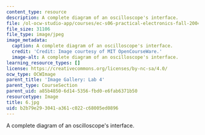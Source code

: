 ```yaml
---
content_type: resource
description: A complete diagram of an oscilloscope's interface.
file: /ol-ocw-studio-app/courses/ec-s06-practical-electronics-fall-2004/b2b79e293041a361c022c68005ed0896_6.jpg
file_size: 31106
file_type: image/jpeg
image_metadata:
  caption: A complete diagram of an oscilloscope's interface.
  credit: 'Credit: Image courtesy of MIT OpenCourseWare.'
  image-alt: A complete diagram of an oscilloscope's interface.
learning_resource_types: []
license: https://creativecommons.org/licenses/by-nc-sa/4.0/
ocw_type: OCWImage
parent_title: 'Image Gallery: Lab 4'
parent_type: CourseSection
parent_uid: a85b4850-6d14-5356-fbd0-e6fab6371b50
resourcetype: Image
title: 6.jpg
uid: b2b79e29-3041-a361-c022-c68005ed0896
---
```

A complete diagram of an oscilloscope's interface.